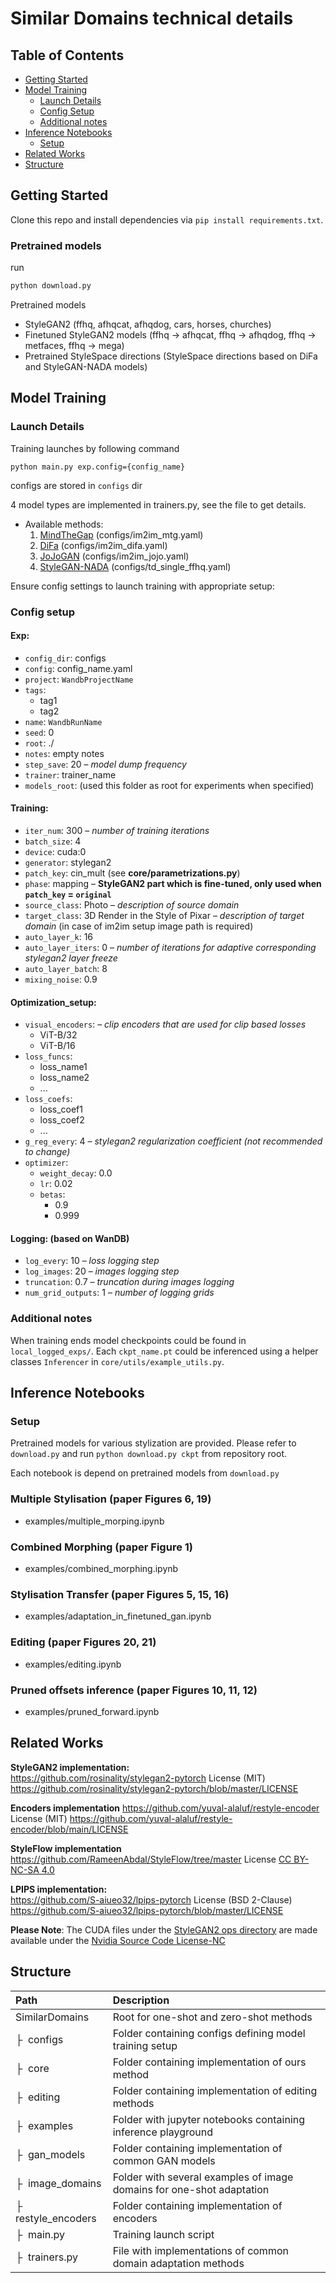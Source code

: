 # Similar Domains technical details

## Table of Contents
  * [Getting Started](#getting-started)
  * [Model Training](#model-training)
    + [Launch Details](#launch-details)
    + [Config Setup](#config-setup)
    + [Additional notes](#additional-notes)
  * [Inference Notebooks](#inference-notebooks)
    + [Setup](#setup)
  * [Related Works](#related-works)
  * [Structure](#structure)
  

## Getting Started

Clone this repo and install dependencies via `pip install requirements.txt`.


### Pretrained models

run 

```bash
python download.py
```

Pretrained models

* StyleGAN2 (ffhq, afhqcat, afhqdog, cars, horses, churches)
* Finetuned StyleGAN2 models (ffhq -> afhqcat, ffhq -> afhqdog, ffhq -> metfaces, ffhq -> mega)
* Pretrained StyleSpace directions (StyleSpace directions based on DiFa and StyleGAN-NADA models)


## Model Training

### Launch Details

Training launches by following command

```
python main.py exp.config={config_name}
```

configs are stored in `configs` dir

4 model types are implemented in trainers.py, see the file to get details.

* Available methods:
    1. [MindTheGap](https://arxiv.org/abs/2110.08398) (configs/im2im_mtg.yaml)
    2. [DiFa](https://arxiv.org/abs/2207.08736) (configs/im2im_difa.yaml)
    3. [JoJoGAN](https://arxiv.org/abs/2112.11641) (configs/im2im_jojo.yaml)
    4. [StyleGAN-NADA](https://arxiv.org/abs/2108.00946) (configs/td_single_ffhq.yaml)

Ensure config settings to launch training with appropriate setup:

### Config setup

#### Exp:
  * `config_dir`: configs
  * `config`: config_name.yaml
  * `project`: `WandbProjectName`
  * `tags`:
    - tag1
    - tag2
  * `name`: `WandbRunName`
  * `seed`: 0
  * `root`: ./
  * `notes`: empty notes
  * `step_save`: 20 – *model dump frequency*
  * `trainer`: trainer_name
  * `models_root`: (used this folder as root for experiments when specified)
  
#### Training:
  * `iter_num`: 300 – *number of training iterations*
  * `batch_size`: 4
  * `device`: cuda:0
  * `generator`: stylegan2
  * `patch_key`: cin_mult (see __core/parametrizations.py__)
  * `phase`: mapping – **StyleGAN2 part which is fine-tuned, only used when `patch_key` = `original`**
  * `source_class`: Photo – *description of source domain*
  * `target_class`: 3D Render in the Style of Pixar – *description of target domain* (in case of im2im setup image path is required)
  * `auto_layer_k`: 16
  * `auto_layer_iters`: 0 – *number of iterations for adaptive corresponding stylegan2 layer freeze*
  * `auto_layer_batch`: 8
  * `mixing_noise`: 0.9

#### Optimization_setup:
  * `visual_encoders`: – *clip encoders that are used for clip based losses*
    - ViT-B/32
    - ViT-B/16
  * `loss_funcs`:
    - loss_name1
    - loss_name2
    - ...
  * `loss_coefs`:
    - loss_coef1
    - loss_coef2
    - ...
  * `g_reg_every`: 4 – *stylegan2 regularization coefficient (not recommended to change)* 
  * `optimizer`:
    * `weight_decay`: 0.0
    * `lr`: 0.02
    * `betas`:
      - 0.9
      - 0.999

#### Logging: (based on WanDB)
  * `log_every`: 10 – *loss logging step*
  * `log_images`: 20 – *images logging step*
  * `truncation`: 0.7 – *truncation during images logging*
  * `num_grid_outputs`: 1 – *number of logging grids*


### Additional notes

When training ends model checkpoints could be found in `local_logged_exps/`. Each `ckpt_name.pt` could be inferenced using a helper classes `Inferencer` in `core/utils/example_utils.py`.

## Inference Notebooks

<!-- * [Inference Notebooks](#inference-notebooks)
    + [Setup](#setup)
    + [Multuple Stylisation](#mutiple-stylisation)
    + [Combined Morphing](#combined-moprhing)
    + [Stylisation for transfered GAN](#stylisation-transfer)
    + [Editing](#editing) -->

### Setup

Pretrained models for various stylization are provided. 
Please refer to `download.py` and run `python download.py ckpt` from repository root.

Each notebook is depend on pretrained models from `download.py`

### Multiple Stylisation (paper Figures 6, 19)

* examples/multiple_morping.ipynb

### Combined Morphing (paper Figure 1)

* examples/combined_morphing.ipynb

### Stylisation Transfer (paper Figures 5, 15, 16)

* examples/adaptation_in_finetuned_gan.ipynb

### Editing (paper Figures 20, 21)

* examples/editing.ipynb

### Pruned offsets inference (paper Figures 10, 11, 12)

* examples/pruned_forward.ipynb

## Related Works

**StyleGAN2 implementation:**  
https://github.com/rosinality/stylegan2-pytorch
License (MIT) https://github.com/rosinality/stylegan2-pytorch/blob/master/LICENSE  

**Encoders implementation**
https://github.com/yuval-alaluf/restyle-encoder
License (MIT) https://github.com/yuval-alaluf/restyle-encoder/blob/main/LICENSE

**StyleFlow implementation**
https://github.com/RameenAbdal/StyleFlow/tree/master
License [CC BY-NC-SA 4.0](https://creativecommons.org/licenses/by-nc-sa/4.0/legalcode)

**LPIPS implementation:**  
https://github.com/S-aiueo32/lpips-pytorch
License (BSD 2-Clause) https://github.com/S-aiueo32/lpips-pytorch/blob/master/LICENSE  




**Please Note**: The CUDA files under the [StyleGAN2 ops directory](https://github.com/eladrich/pixel2style2pixel/tree/master/models/stylegan2/op) are made available under the [Nvidia Source Code License-NC](https://nvlabs.github.io/stylegan2/license.html)


## Structure

| Path | Description <img width=200>
| :--- | :---
| SimilarDomains | Root for one-shot and zero-shot methods
| &boxvr;&nbsp; configs | Folder containing configs defining model training setup
| &boxvr;&nbsp; core | Folder containing implementation of ours method
| &boxvr;&nbsp; editing | Folder containing implementation of editing methods
| &boxvr;&nbsp; examples | Folder with jupyter notebooks containing inference playground
| &boxvr;&nbsp; gan_models | Folder containing implementation of common GAN models
| &boxvr;&nbsp; image_domains | Folder with several examples of image domains for one-shot adaptation
| &boxvr;&nbsp; restyle_encoders | Folder containing implementation of encoders
| &boxvr;&nbsp; main.py | Training launch script
| &boxvr;&nbsp; trainers.py | File with implementations of common domain adaptation methods

